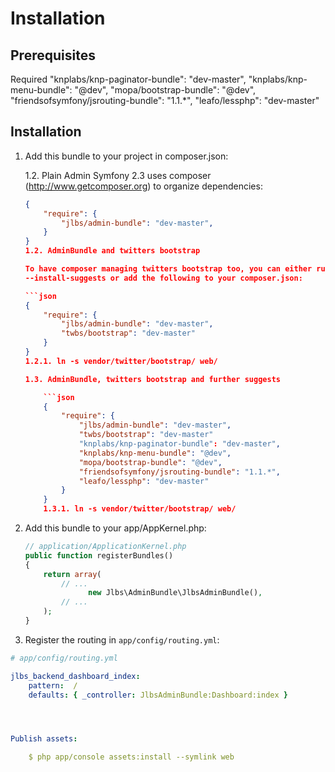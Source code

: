 Installation
============

Prerequisites
-------------
Required
        "knplabs/knp-paginator-bundle": "dev-master",
        "knplabs/knp-menu-bundle": "@dev",
        "mopa/bootstrap-bundle": "@dev",
        "friendsofsymfony/jsrouting-bundle": "1.1.*",
        "leafo/lessphp": "dev-master"

Installation
------------

1. Add this bundle to your project in composer.json:

    1.2. Plain Admin
    Symfony 2.3 uses composer (http://www.getcomposer.org) to organize dependencies:

    ```json
    {
        "require": {
            "jlbs/admin-bundle": "dev-master",
        }
    }
    1.2. AdminBundle and twitters bootstrap

    To have composer managing twitters bootstrap too, you can either run it with
    --install-suggests or add the following to your composer.json:

    ```json
    {
        "require": {
            "jlbs/admin-bundle": "dev-master",
            "twbs/bootstrap": "dev-master"
        }
    }
    1.2.1. ln -s vendor/twitter/bootstrap/ web/

    1.3. AdminBundle, twitters bootstrap and further suggests

        ```json
        {
            "require": {
                "jlbs/admin-bundle": "dev-master",
                "twbs/bootstrap": "dev-master"
                "knplabs/knp-paginator-bundle": "dev-master",
                "knplabs/knp-menu-bundle": "@dev",
                "mopa/bootstrap-bundle": "@dev",
                "friendsofsymfony/jsrouting-bundle": "1.1.*",
                "leafo/lessphp": "dev-master"
            }
        }
        1.3.1. ln -s vendor/twitter/bootstrap/ web/

2. Add this bundle to your app/AppKernel.php:

    ``` php
    // application/ApplicationKernel.php
    public function registerBundles()
    {
        return array(
            // ...
                  new Jlbs\AdminBundle\JlbsAdminBundle(),
            // ...
        );
    }

3. Register the routing in `app/config/routing.yml`:

``` yml
# app/config/routing.yml

jlbs_backend_dashboard_index:
    pattern:  /
    defaults: { _controller: JlbsAdminBundle:Dashboard:index }




Publish assets:

    $ php app/console assets:install --symlink web